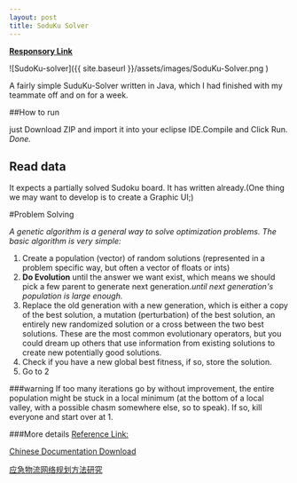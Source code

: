 ```yaml
---
layout: post
title: SoduKu Solver
---
```


[**Responsory Link**](https://github.com/ZhuFengdaaa/SoduKu-Solver)

![SudoKu-solver]({{ site.baseurl }}/assets/images/SoduKu-Solver.png )

A fairly simple SuduKu-Solver written in Java, which I had finished with my teammate off and on for a week.
	
##How to run

just Download ZIP and import it into your eclipse IDE.Compile and Click Run. _Done._ 

## Read data
It expects a partially solved Sudoku board. It has written already.(One thing we may want to develop is to create a Graphic 
UI;)

#Problem Solving

*A genetic algorithm is a general way to solve optimization problems. The basic algorithm is very simple:*

1. Create a population (vector) of random solutions (represented in a problem specific way, but often a vector of floats or ints)
2. **Do Evolution** until the answer we want exist,
which means we should pick a few parent to generate next generation.*until next generation's population is large enough.*
3. Replace the old generation with a new generation, which is either a copy of the best solution, a mutation (perturbation) of the best solution, an entirely new randomized solution or a cross between the two best solutions. These are the most common evolutionary operators, but you could dream up others that use information from existing solutions to create new potentially good solutions.
4. Check if you have a new global best fitness, if so, store the solution.
5. Go to 2

###warning
If too many iterations go by without improvement, the entire population might be stuck in a local minimum (at the bottom of a local valley, with a possible chasm somewhere else, so to speak). If so, kill everyone and start over at 1.

###More details
[Reference Link:](http://fendrich.se/blog/2010/05/05/solving-sudoku-with-genetic-algorithms/ "Reference Link")

[Chinese Documentation Download](https://github.com/ZhuFengdaaa/SoduKu-Solver/raw/master/%E9%81%97%E4%BC%A0%E7%AE%97%E6%B3%95%E6%B1%82%E8%A7%A3%E4%B9%9D%E5%AE%AB%E6%A0%BC%E6%95%B0%E7%8B%AC.docx)

[应急物流网络规划方法研究](\files\Note\001.pdf)